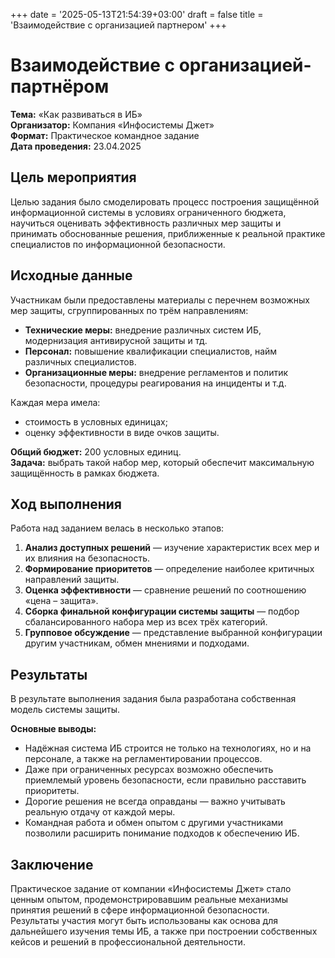 +++
date = '2025-05-13T21:54:39+03:00'
draft = false
title = 'Взаимодействие с организацией партнером'
+++

# Взаимодействие с организацией-партнёром  
**Тема:** «Как развиваться в ИБ»  
**Организатор:** Компания «Инфосистемы Джет»  
**Формат:** Практическое командное задание  
**Дата проведения:** 23.04.2025  

## Цель мероприятия  
Целью задания было смоделировать процесс построения защищённой информационной системы в условиях ограниченного бюджета, научиться оценивать эффективность различных мер защиты и принимать обоснованные решения, приближенные к реальной практике специалистов по информационной безопасности.

## Исходные данные  
Участникам были предоставлены материалы с перечнем возможных мер защиты, сгруппированных по трём направлениям:

- **Технические меры:** внедрение различных систем ИБ, модернизация антивирусной защиты и тд.
- **Персонал:** повышение квалификации специалистов, найм различных специалистов.
- **Организационные меры:** внедрение регламентов и политик безопасности, процедуры реагирования на инциденты и т.д.

Каждая мера имела:  
- стоимость в условных единицах;  
- оценку эффективности в виде очков защиты.

**Общий бюджет:** 200 условных единиц.  
**Задача:** выбрать такой набор мер, который обеспечит максимальную защищённость в рамках бюджета.

## Ход выполнения  
Работа над заданием велась в несколько этапов:

1. **Анализ доступных решений** — изучение характеристик всех мер и их влияния на безопасность.
2. **Формирование приоритетов** — определение наиболее критичных направлений защиты.
3. **Оценка эффективности** — сравнение решений по соотношению «цена – защита».
4. **Сборка финальной конфигурации системы защиты** — подбор сбалансированного набора мер из всех трёх категорий.
5. **Групповое обсуждение** — представление выбранной конфигурации другим участникам, обмен мнениями и подходами.

## Результаты  
В результате выполнения задания была разработана собственная модель системы защиты.

**Основные выводы:**

- Надёжная система ИБ строится не только на технологиях, но и на персонале, а также на регламентировании процессов.
- Даже при ограниченных ресурсах возможно обеспечить приемлемый уровень безопасности, если правильно расставить приоритеты.
- Дорогие решения не всегда оправданы — важно учитывать реальную отдачу от каждой меры.
- Командная работа и обмен опытом с другими участниками позволили расширить понимание подходов к обеспечению ИБ.

## Заключение  
Практическое задание от компании «Инфосистемы Джет» стало ценным опытом, продемонстрировавшим реальные механизмы принятия решений в сфере информационной безопасности.  
Результаты участия могут быть использованы как основа для дальнейшего изучения темы ИБ, а также при построении собственных кейсов и решений в профессиональной деятельности.